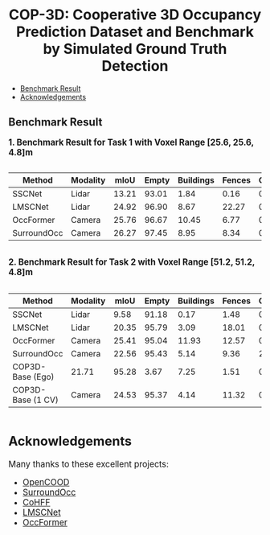 

# <center> COP-3D: Cooperative 3D Occupancy Prediction Dataset and Benchmark by Simulated Ground Truth Detection

- [Benchmark Result](#benchmark-result)
- [Acknowledgements](#acknowledgements)


## Benchmark Result 

**<big> 1. Benchmark Result for Task 1 with Voxel Range [25.6, 25.6, 4.8]m**
<div style="overflow-x: auto;">

| Method <div style="width:100px"> | Modality | mIoU | Empty | Buildings | Fences | Other | Pedestrians | Poles | Roadlines | Roads | Sidewalks | Vegetation | Vehicles | Walls | Trafficsigns | Sky | Ground | Bridge | Railtrack | Guardrail | Trafficlight | Static | Dynamic | Water | Terrain | Unlabeled |
|----------|----------|----------|----------|----------|----------|----------|----------|----------|----------|----------|----------|----------|----------|----------|----------|----------|----------|----------|----------|----------|----------|----------|----------|----------|----------|----------|
| SSCNet  | Lidar   |  13.21 | 93.01 | 1.84 | 0.16 | 0.00 | 0.00 | 3.60 | 0.00 | 0.23 | 19.22 | 41.43 | 71.73 | 0.26 | 0.00 | 0.00 | 37.73 | 0.00 | 0.00 | 8.22 | 0.25 | 3.68 | 0.07 | 0.00 | 26.41 | 9.26 |
| LMSCNet | Lidar | 24.92 | 96.90 | 8.67 | 22.27 | 0.00 | 0.00 | 29.57 | 2.57 | 86.70 | 42.24 | 43.77 | 85.35 | 9.97 | 18.19 | 0.00 | 62.68 | 0.00 | 0.00 | 12.02 | 0.00 | 18.39 | 1.57 | 0.00 | 36.11 | 21.16 |
| OccFormer  | Camera  | 25.76 | 96.67 | 10.45 | 6.77 | 0.00 | 0.00 | 13.26 | 24.21 | 82.16 | 47.10 | 43.71 | 73.29 | 13.85 | 2.90 | 0.00 | 53.76 | 0.51 | 0.00 | 21.33 | 2.28 | 14.37 | 0.40 | 0.00 | 72.87 | 38.28 |
| SurroundOcc  | Camera  |  26.27 | 97.45 | 8.95 | 8.34 | 0.00 | 0.00 | 10.93 | 26.42 | 86.44 | 48.51 | 44.71 | 74.75 | 6.32 | 9.79 | 0.00 | 59.35 | 0.00 | 0.00 | 44.78 | 0.70 | 6.17 | 1.08 | 0.00 | 52.74 | 43.08 |

</div>

**2. Benchmark Result for Task 2 with Voxel Range [51.2, 51.2, 4.8]m**
<div style="overflow-x: auto;">

| Method <div style="width:100px"> | Modality | mIoU | Empty | Buildings | Fences | Other | Pedestrians | Poles | Roadlines | Roads | Sidewalks | Vegetation | Vehicles | Walls | Trafficsigns | Sky | Ground | Bridge | Railtrack | Guardrail | Trafficlight | Static | Dynamic | Water | Terrain | Unlabeled |
|----------|----------|----------|----------|----------|----------|----------|----------|----------|----------|----------|----------|----------|----------|----------|----------|----------|----------|----------|----------|----------|----------|----------|----------|----------|----------|----------|
| SSCNet  | Lidar   |  9.58 | 91.18 | 0.17 | 1.48 | 0.00 | 0.00 | 0.14 | 0.16 | 25.88 | 9.57 | 30.89 | 48.09 | 0.49 | 0.00 | 0.00 | 0.08 | 0.03 | 0.00 | 12.72 | 0.00 | 0.94 | 3.09 | 0.00 | 2.74 | 2.31 |
| LMSCNet | Lidar | 20.35 | 95.79 | 3.09 | 18.01 | 0.00 | 0.00 | 24.95 | 0.57 | 75.84 | 48.66 | 34.90 | 75.63 | 10.39 | 0.02 | 0.00 | 31.81 | 0.00 | 0.00 | 6.07 | 0.00 | 4.37 | 0.04 | 0.00 | 36.93 | 21.47 |
| OccFormer  | Camera  |  25.41 | 95.04 | 11.93 | 12.57 | 0.35 | 0.00 | 12.62 | 22.10 | 75.30 | 51.41 | 39.77 | 51.26 | 15.53 | 7.68 | 0.00 | 57.79 | 2.95 | 0.00 | 41.41 | 3.75 | 11.61 | 7.10 | 0.00 | 53.91 | 35.83 |
| SurroundOcc  | Camera  |  22.56 | 95.43 | 5.14 | 9.36 | 2.23 | 0.00 | 2.45 | 21.27 | 77.31 | 48.69 | 31.24 | 53.05 | 11.92 | 1.75 | 0.00 | 49.78 | 1.67 | 0.00 | 35.50 | 1.20 | 8.08 | 2.82 | 0.00 | 47.62 | 34.86 |
| COP3D-Base (Ego)|21.71|95.28|3.67|7.25|1.51|0.00|1.08|19.39|75.08|47.41|27.69|47.80|10.50|0.03|0.00|53.90|0.58|0.00|28.33|0.97|2.30|2.52|0.00|61.65|34.14|
| COP3D-Base (1 CV)| Camera | 24.53 | 95.37 | 4.14 | 11.32 | 0.35| 0.00 |5.02| 26.80 |79.21|45.39|31.75|63.25|12.34|0.22|0.00|48.35|0.35|0.00|39.26|0.87|6.62|4.56|0.00|77.43|36.16|

</div>



## Acknowledgements
Many thanks to these excellent projects:
- [OpenCOOD](https://github.com/DerrickXuNu/OpenCOOD)
- [SurroundOcc](https://github.com/weiyithu/SurroundOcc)
- [CoHFF](https://github.com/rruisong/CoHFF)
- [LMSCNet](https://github.com/astra-vision/LMSCNet)
- [OccFormer](https://github.com/DerrickXuNu/OpenCOOD)